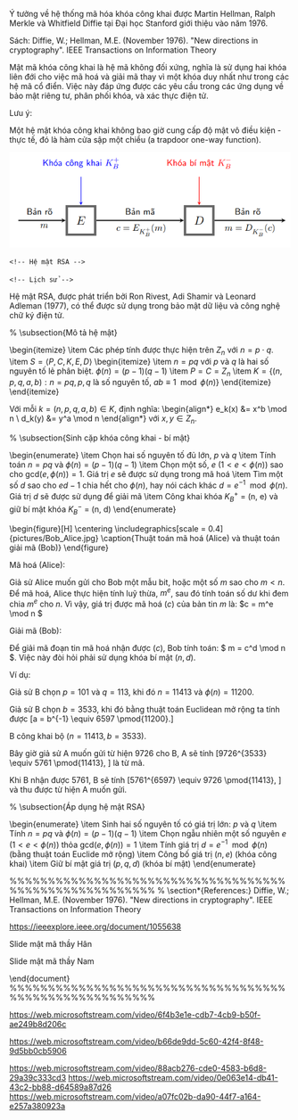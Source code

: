 <!-- -->
<!-- Tổng quan về mật mã khóa công khai -->

<!-- Lịch sử -->

Ý tưởng về hệ thống mã hóa khóa công khai được Martin Hellman, Ralph Merkle và Whitfield Diffie tại Đại học Stanford giới thiệu vào năm 1976.

Sách: Diffie, W.; Hellman, M.E. (November 1976). "New directions in cryptography". IEEE Transactions on Information Theory

<!-- Khái niệm -->

Mật mã khóa công khai là hệ mã không đối xứng, nghĩa là sử dụng hai khóa liên đới cho việc mã hoá và giải mã thay vì một khóa duy nhất như trong các hệ mã cổ điển. Việc này đáp ứng được các yêu cầu trong các ứng dụng về bảo mật riêng tư, phân phối khóa, và xác thực điện tử.

Lưu ý:

Một hệ mật khóa công khai không bao giờ cung cấp độ mật vô điều kiện - thực tế, đó là hàm cửa sập một chiều (a trapdoor one-way function).

<!-- Mô hình tổng quát -->

![alt text](public.png)

<!-- Ý tưởng: -->
<!-- Mỗi người dùng: sử dụng một cặp khóa (khóa công khai, khóa bí mật) -->
<!-- Khóa công cộng: được công bố rộng rãi và được sử dụng trong mã hóa thông tin -->
<!-- Khóa riêng: chỉ do một người nắm giữ và được sử dụng để giải mã thông tin đã được mã hóa bằng khóa công cộng tương ứng -->
<!-- Mã hóa: A muốn gửi thông điệp cho B - mã hóa bằng khóa công khai của B ($$y = E(e_B, x)$$) -->
<!-- Giải mã: B giải mã bằng khóa bí mật của mình ($$x = D(d_B, y)$$) -->
 

<!--! Những hệ mật khóa công khai quan trọng nhất -->

<!-- RSA: dựa trên độ khó của phép phân tích các số nguyên lớn. -->

<!-- Merkle-Hellman Knapsack:  dựa trên độ khó của bài toán subset sum (được biết là NP-complete). Tuy nhiên, có nhiều hệ mật dựa trên bài toán sắp ba lô đã được chứng minh là không bảo mật. -->

<!-- McEliece: dựa trên bài toán giải mã của một mã tuyến tính (cũng được cho là NP-complete). -->

<!-- ElGamal: dựa trên bài toán Logarit rời rạc trên trường hữu hạn. -->

<!-- Chor-Rivest: là một hệ sắp ba lô nhưng được xem là bảo mật. -->

<!-- Elliptic Curve: là sự cải tiến của các hệ mật khác, chẳng hạn tương tự ElGamal nhưng dựa trên các đường cong elíp thay vì trường hữu hạn. Ưu điểm của các hệ mật dạng này là có thể duy trì được độ bảo mật với khóa nhỏ hơn thông thường. -->






    <!-- Hệ mật RSA -->

    <!-- Lịch sử -->
Hệ mật RSA, được phát triển bởi Ron Rivest, Adi Shamir và Leonard Adleman (1977), có thể được sử dụng trong bảo mật dữ liệu và công nghệ chữ ký điện tử.
<!-- Ý tưởng -->
<!-- Bảo mật của RSA dựa trên giả thuyết không có các thuật toán đủ nhanh để khai triển luỹ thừa một số. Qui trình áp dụng RSA gồm hai bước: -->

<!-- Lựa chọn (sinh) cặp khóa công khai và khóa bí mật -->




<!-- Thực hiện thuật toán mã hoá và thuật toán giải mã -->

% \subsection{Mô tả hệ mật}

\begin{itemize}
\item Các phép tính được thực hiện trên $Z_n$ với $n = p \cdot q$.
\item $S = \langle P, C, K, E, D \rangle$
\begin{itemize}
\item $n = pq$ với $p$ và $q$ là hai số nguyên tố lẻ phân biệt. $\phi(n) = (p-1)(q-1)$
\item $P = C = Z_n$
\item $K = \{(n, p, q, a, b) : n = pq, p, q$ là số nguyên tố, $ab \equiv 1 \mod \phi(n) \}$
\end{itemize}
\end{itemize}

Với mỗi $k = (n, p, q, a, b) \in K$, định nghĩa:
\begin{align*}
e_k(x) &= x^b \mod n \\
d_k(y) &= y^a \mod n
\end{align*}
với $x, y \in Z_n$.

% \subsection{Sinh cặp khóa công khai - bí mật}

\begin{enumerate}
\item Chọn hai số nguyên tố đủ lớn, $p$ và $q$
\item Tính toán $n = pq$ và $\phi(n) = (p - 1)(q - 1)$
\item Chọn một số, $e$ $(1 < e < \phi(n))$ sao cho $\text{gcd}(e, \phi(n)) = 1$. Giá trị $e$ sẽ được sử dụng trong mã hoá
\item Tìm một số $d$ sao cho $ed - 1$ chia hết cho $\phi(n)$, hay nói cách khác $d = e^{-1} \mod \phi(n)$. Giá trị $d$ sẽ được sử dụng để giải mã
\item Công khai khóa $K^+_B$ = (n, e) và giữ bí mật khóa $K^-_B$ = (n, d)
\end{enumerate}

\begin{figure}[H]
\centering
\includegraphics[scale = 0.4]{pictures/Bob_Alice.jpg}
\caption{Thuật toán mã hoá (Alice) và thuật toán giải mã (Bob)}
\end{figure}

Mã hoá (Alice):

Giả sử Alice muốn gửi cho Bob một mẫu bit, hoặc một số $m$ sao cho $m < n$. Để mã hoá, Alice thực hiện tính luỹ thừa, $m^e$, sau đó tính toán số dư khi đem chia $m^e$ cho $n$. Vì vậy, giá trị được mã hoá ($c$) của bản tin $m$ là: $c = m^e \mod n $

Giải mã (Bob):

Để giải mã đoạn tin mã hoá nhận được ($c$), Bob tính toán: $ m = c^d \mod n $. Việc này đòi hỏi phải sử dụng khóa bí mật $(n, d)$.

Ví dụ:

Giả sử B chọn $p = 101$ và $q = 113$, khi đó $n = 11413$ và $\phi(n) = 11200$.

Giả sử B chọn $b = 3533$, khi đó bằng thuật toán Euclidean mở rộng ta tính được
\[a = b^{-1} \equiv 6597 \pmod{11200}.\]

B công khai bộ $(n = 11413, b = 3533)$.

Bây giờ giả sử A muốn gửi từ hiện $9726$ cho B, A sẽ tính
\[9726^{3533} \equiv 5761 \pmod{11413}, \]
là từ mã.

Khi B nhận được $5761$, B sẽ tính
\[5761^{6597} \equiv 9726 \pmod{11413}, \]
và thu được từ hiện A muốn gửi.

% \subsection{Áp dụng hệ mật RSA}

\begin{enumerate}
\item Sinh hai số nguyên tố có giá trị lớn: $p$ và $q$
\item Tính $n = pq$ và $\phi(n) = (p - 1)(q - 1)$
\item Chọn ngẫu nhiên một số nguyên $e$ $(1 < e < \phi(n))$ thỏa $\text{gcd}(e, \phi(n)) = 1$
\item Tính giá trị $d = e^{-1} \mod \phi(n)$ (bằng thuật toán Euclide mở rộng)
\item Công bố giá trị $(n, e)$ (khóa công khai)
\item Giữ bí mật giá trị $(p, q, d)$ (khóa bí mật)
\end{enumerate}

%%%%%%%%%%%%%%%%%%%%%%%%%%%%%%%%%%%%%%%%%%%%%%%%%%%%%%%
% \section\*{References:}
Diffie, W.; Hellman, M.E. (November 1976). "New directions in cryptography". IEEE Transactions on Information Theory

https://ieeexplore.ieee.org/document/1055638

Slide mật mã thầy Hân

Slide mật mã thầy Nam

\end{document}
%%%%%%%%%%%%%%%%%%%%%%%%%%%%%%%%%%%%%%%%%%%%%%%%%%%%%%%

<!-- Khái niệm hệ mật khóa công khai -->
<!-- Cách tấn công (phương thức/giao thức, cơ chế, lỗ hổng,...) -->
<!-- Áp dụng: Hệ RSA -->
<!-- Lịch sử ra đời -->
<!-- Cơ chế hoạt động -->
<!-- Ưu điểm, nhược điểm -->
<!-- Ví dụ thực tế -->

<!-- asymmetric algorithm (RSA) -->
<!-- RSA -->
<!-- public -->
<!-- LLL -->

<!-- -->
<!-- https://web.microsoftstream.com/video/a677964a-d1a2-40a8-bb4d-dc7e70ad75a3 -->
<!-- https://web.microsoftstream.com/video/cbe08326-77fc-42a2-bd2d-eb693e6c8e49 -->
<!-- https://web.microsoftstream.com/video/25535150-2bf5-43a2-8ed6-94e7133dc4e9 -->
<!--! https://web.microsoftstream.com/video/2213acc3-a878-4d67-90ee-a4b5bbaf6756 -->

https://web.microsoftstream.com/video/6f4b3e1e-cdb7-4cb9-b50f-ae249b8d206c

<!-- https://web.microsoftstream.com/video/11bad894-f6cf-4f5a-9b44-4eaa5f33f194 -->

https://web.microsoftstream.com/video/b66de9dd-5c60-42f4-8f48-9d5bb0cb5906

<!-- Sardinas Patterson .. -->
<!-- https://web.microsoftstream.com/video/99b83abc-56d7-469c-ae1c-2109beb4e47a -->

https://web.microsoftstream.com/video/88acb276-cde0-4583-b6d8-29a39c333cd3
https://web.microsoftstream.com/video/0e063e14-db41-43c2-bb88-d64589a87d26
https://web.microsoftstream.com/video/a07fc02b-da90-44f7-a164-e257a380923a
